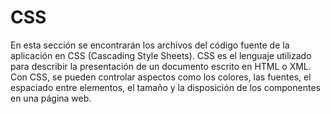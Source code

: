 # CSS

En esta sección se encontrarán los archivos del código fuente de la aplicación en CSS (Cascading Style Sheets). CSS es el lenguaje utilizado para describir la presentación de un documento escrito en HTML o XML. Con CSS, se pueden controlar aspectos como los colores, las fuentes, el espaciado entre elementos, el tamaño y la disposición de los componentes en una página web.
